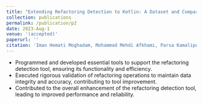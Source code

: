 ```yaml
---
title: "Extending Refactoring Detection to Kotlin: A Dataset and Comparative Study"
collection: publications
permalink: /publication/p2
date: 2023-Aug-1
venue: '(accepted)'
paperurl: ''
citation: 'Iman Hemati Moghadam, Mohammad Mehdi Afkhami, Parsa Kamalipour, Vadim Zaytsev &quot;Extending Refactoring Detection to Kotlin: A Dataset and Comparative Study.&quot; (accepted).'
---
```


- Programmed and developed essential tools to support the refactoring detection tool, ensuring its functionality and efficiency.
- Executed rigorous validation of refactoring operations to maintain data integrity and accuracy, contributing to tool improvement.
- Contributed to the overall enhancement of the refactoring detection tool, leading to improved performance and reliability.
